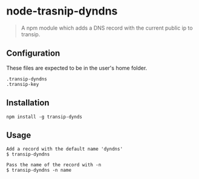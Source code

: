 # node-trasnip-dyndns

> A npm module which adds a DNS record with the current public ip to transip.

## Configuration
These files are expected to be in the user's home folder.

    .transip-dyndns
    .transip-key

## Installation
`npm install -g transip-dynds`

## Usage
```
Add a record with the default name 'dyndns'
$ transip-dyndns

Pass the name of the record with -n
$ transip-dyndns -n name
```

